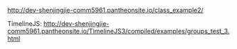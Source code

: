 http://dev-shenjingjie-comm5961.pantheonsite.io/class_example2/


TimelineJS: http://dev-shenjingjie-comm5961.pantheonsite.io/TimelineJS3/compiled/examples/groups_test_3.html
